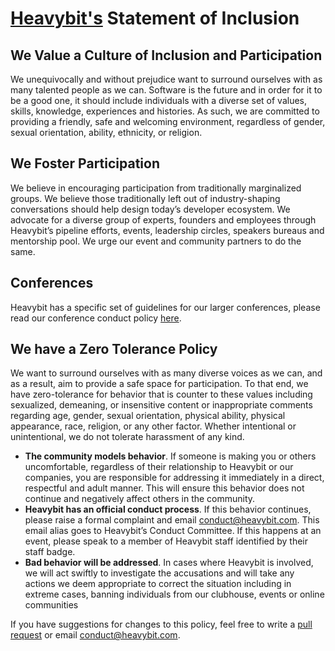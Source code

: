 [Heavybit's](http://heavybit.com) Statement of Inclusion
=======

## We Value a Culture of Inclusion and Participation
We unequivocally and without prejudice want to surround ourselves with as many talented people as we can. Software is the future and in order for it to be a good one, it should include individuals with a diverse set of values, skills, knowledge, experiences and histories. As such, we are committed to providing a friendly, safe and welcoming environment, regardless of gender, sexual orientation, ability, ethnicity, or religion.

## We Foster Participation
We believe in encouraging participation from traditionally marginalized groups. We believe those traditionally left out of industry-shaping conversations should help design today’s developer ecosystem.  We advocate for a diverse group of experts,  founders and employees through Heavybit’s pipeline efforts, events, leadership circles, speakers bureaus and mentorship pool.  We urge our event and community partners to do the same.

## Conferences
Heavybit has a specific set of guidelines for our larger conferences, please read our conference conduct policy [here](./conference-conduct.md).

## We have a Zero Tolerance Policy
We want to surround ourselves with as many diverse voices as we can, and as a result, aim to provide a safe space for participation. To that end, we have zero-tolerance for behavior that is counter to these values including sexualized, demeaning, or insensitive content or inappropriate comments regarding age, gender, sexual orientation, physical ability, physical appearance, race, religion, or any other factor. Whether intentional or unintentional, we do not tolerate harassment of any kind.

* **The community models behavior**.  If someone is making you or others uncomfortable, regardless of their relationship to Heavybit or our companies, you are responsible for addressing it immediately in a direct, respectful and adult manner. This will ensure this behavior does not continue and negatively affect others in the community. 
* **Heavybit has an official conduct process**. If this behavior continues, please raise a formal complaint and email [conduct@heavybit.com](mailto:conduct@heavybit.com). This email alias goes to Heavybit’s Conduct Committee. If this happens at an event, please speak to a member of Heavybit staff identified by their staff badge.
* **Bad behavior will be addressed**. In cases where Heavybit is involved, we will act swiftly to investigate the accusations and will take any actions we deem appropriate to correct the situation including in extreme cases, banning individuals from our clubhouse, events or online communities

If you have suggestions for changes to this policy, feel free to write a [pull request](https://github.com/heavybit/conduct) or email [conduct@heavybit.com](mailto:conduct@heavybit.com).
